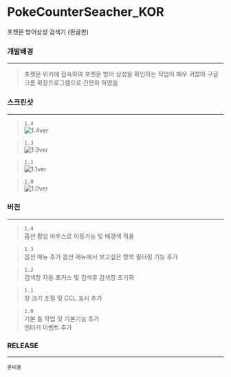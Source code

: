 # PokeCounterSeacher_KOR
포켓몬 방어상성 검색기 (한글판)

### 개발배경 
--------------
> 포켓몬 위키에 접속하여 포켓몬 방어 상성을 확인하는 작업이 매우 귀찮아 구글 크롬 확장프로그램으로 간편화 하였음

### 스크린샷
--------------  
> `1.4`  
> ![1.4ver](./sample4.png)  

> `1.3`  
> ![1.3ver](./sample3.png)  

> `1.1`  
> ![1.1ver](./sample2.png)  

> `1.0`  
> ![1.0ver](./sample.png)  


### 버전 
--------------  
> `1.4`  
옵션 팝업 마우스로 이동가능 및 배경색 적용  

> `1.3`  
옵션 메뉴 추가
옵션 메뉴에서 보고싶은 항목 필터링 기능 추가

> `1.2`  
검색창 자동 포커스 및 검색후 검색창 초기화

> `1.1`  
창 크기 조절 및 CCL 표시 추가  

> `1.0`  
기본 틀 작업 및 기본기능 추가  
엔터키 이벤트 추가  

### RELEASE
--------------
`준비중`